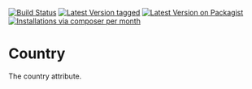 [![Build Status](https://travis-ci.org/MetaModels/attribute_country.svg)](https://travis-ci.org/MetaModels/attribute_country)
[![Latest Version tagged](http://img.shields.io/github/tag/MetaModels/attribute_country.svg)](https://github.com/MetaModels/attribute_country/tags)
[![Latest Version on Packagist](http://img.shields.io/packagist/v/MetaModels/attribute_country.svg)](https://packagist.org/packages/MetaModels/attribute_country)
[![Installations via composer per month](http://img.shields.io/packagist/dm/MetaModels/attribute_country.svg)](https://packagist.org/packages/MetaModels/attribute_country)

Country
=======

The country attribute.

